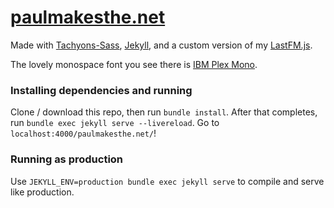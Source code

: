 # [paulmakesthe.net](https://paulmakesthe.net/)
Made with [Tachyons-Sass](https://github.com/tachyons-css/tachyons-sass), [Jekyll](https://jekyllrb.com), and a custom version of my [LastFM.js](https://github.com/pschfr/LastFM.js).

The lovely monospace font you see there is [IBM Plex Mono](https://fonts.google.com/specimen/IBM+Plex+Mono).

### Installing dependencies and running
Clone / download this repo, then run `bundle install`. After that completes, run `bundle exec jekyll serve --livereload`. Go to `localhost:4000/paulmakesthe.net/`!

### Running as production
Use `JEKYLL_ENV=production bundle exec jekyll serve` to compile and serve like production.

